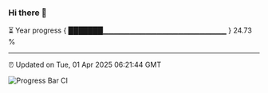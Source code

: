 ### Hi there 👋

⏳ Year progress { ███████▁▁▁▁▁▁▁▁▁▁▁▁▁▁▁▁▁▁▁▁▁▁▁ } 24.73 %

---

⏰ Updated on Tue, 01 Apr 2025 06:21:44 GMT

![Progress Bar CI](https://github.com/liununu/liununu/workflows/Progress%20Bar%20CI/badge.svg)
